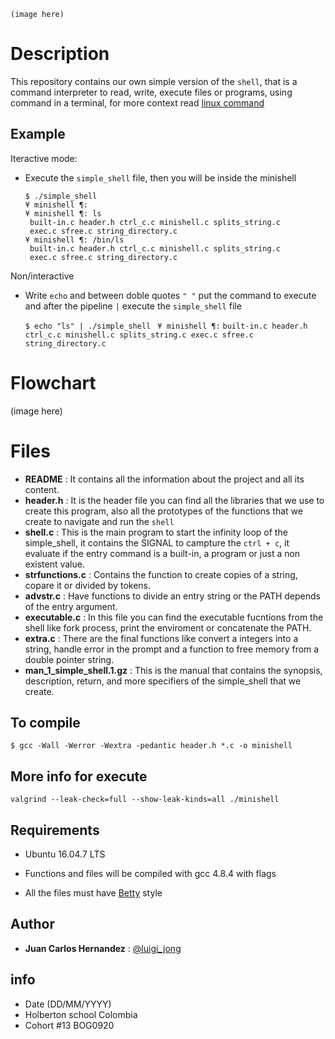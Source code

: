 	(image here)
#  Description

This repository contains our own simple version of the `shell`, that is a command interpreter to read, write, execute files or programs, using command in a terminal, for more context read [linux command](https://linuxcommand.org/lc3_lts0010.php)

##  Example

Iteractive mode:
 - Execute the `simple_shell` file, then you will be inside the minishell

       $ ./simple_shell
       ¥ minishell ¶:
       ¥ minishell ¶: ls
        built-in.c header.h ctrl_c.c minishell.c splits_string.c
        exec.c sfree.c string_directory.c 
       ¥ minishell ¶: /bin/ls
        built-in.c header.h ctrl_c.c minishell.c splits_string.c
        exec.c sfree.c string_directory.c 

Non/interactive
 - Write `echo` and between doble quotes `" "` put the command to execute and after the pipeline `|` execute the `simple_shell` file

    `$ echo "ls" | ./simple_shell` 
   ` ¥ minishell ¶:`
`built-in.c header.h ctrl_c.c minishell.c splits_string.c
exec.c sfree.c string_directory.c`

# Flowchart
(image here)

# Files

 - **README** : It contains all the information about the project and
   all its content. 
 - **header.h** : It is the header file you can find all the libraries that we use to create this program, also all the prototypes of the functions that we create to navigate and run the `shell`
 - **shell.c** : This is the main program to start the infinity loop of the simple_shell, it contains the SIGNAL to campture the `ctrl + c`, it evaluate if the entry command is a built-in, a program or just a non existent value.
 - **strfunctions.c** : Contains the function to create copies of a string, copare it or divided by tokens.
 - **advstr.c** : Have functions to divide an entry string or the PATH depends of the entry argument.
 - **executable.c** : In this file you can find the executable fucntions from the shell like fork process, print the enviroment or concatenate the PATH.
 -  **extra.c** : There are the final functions like convert a integers into a string, handle error in the prompt and a function to free memory from a double pointer string.
 - **man_1_simple_shell.1.gz** : This is the manual that contains the synopsis, description, return, and more  specifiers of the simple_shell that we create.


##  To compile

    $ gcc -Wall -Werror -Wextra -pedantic header.h *.c -o minishell

## More info for execute

    valgrind --leak-check=full --show-leak-kinds=all ./minishell

##  Requirements

 - Ubuntu 16.04.7 LTS
 - Functions and files will be compiled with gcc 4.8.4
   with flags 
   
 - All the files must have [Betty](https://github.com/holbertonschool/Betty/wiki) style


## Author
 
 - **Juan Carlos Hernandez** : [@luigi_jong](https://twitter.com/luigi_jong)

##  info

 - Date (DD/MM/YYYY)
 - Holberton school Colombia 
 - Cohort #13 BOG0920